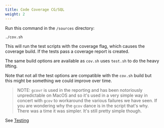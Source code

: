 ```yaml
---
title: Code Coverage CG/SQL
weight: 2
---
```


Run this command in the `/sources` directory:

```
./cov.sh
```
This will run the test scripts with the coverage flag, which causes the coverage build.  If the tests pass a coverage report is created.

The same build options are available as `cov.sh` uses `test.sh` to do the heavy lifting.

Note that not all the test options are compatible with the `cov.sh` build but this might be something we could improve over time.

>NOTE: `gcovr` is used in the reporting and has been notoriously unpredictable on MacOS and so it's used in a very simple way in concert
>with `gcov` to workaround the various failures we have seen.  If you are wondering why the `gcov` dance is in the script that's why.
>There was a time it was simpler.  It's still pretty simple though.

See [Testing](testing.md)
